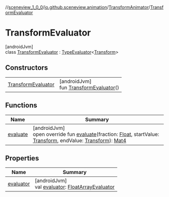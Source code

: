 //[sceneview_1_0_0](../../../../index.md)/[io.github.sceneview.animation](../../index.md)/[TransformAnimator](../index.md)/[TransformEvaluator](index.md)

# TransformEvaluator

[androidJvm]\
class [TransformEvaluator](index.md) : [TypeEvaluator](https://developer.android.com/reference/kotlin/android/animation/TypeEvaluator.html)&lt;[Transform](../../../io.github.sceneview.math/index.md#1875660684%2FClasslikes%2F-602047187)&gt;

## Constructors

| | |
|---|---|
| [TransformEvaluator](-transform-evaluator.md) | [androidJvm]<br>fun [TransformEvaluator](-transform-evaluator.md)() |

## Functions

| Name | Summary |
|---|---|
| [evaluate](evaluate.md) | [androidJvm]<br>open override fun [evaluate](evaluate.md)(fraction: [Float](https://kotlinlang.org/api/latest/jvm/stdlib/kotlin/-float/index.html), startValue: [Transform](../../../io.github.sceneview.math/index.md#1875660684%2FClasslikes%2F-602047187), endValue: [Transform](../../../io.github.sceneview.math/index.md#1875660684%2FClasslikes%2F-602047187)): [Mat4](../../../../../sceneview/sceneview/dev.romainguy.kotlin.math/-mat4/index.md) |

## Properties

| Name | Summary |
|---|---|
| [evaluator](evaluator.md) | [androidJvm]<br>val [evaluator](evaluator.md): [FloatArrayEvaluator](https://developer.android.com/reference/kotlin/android/animation/FloatArrayEvaluator.html) |
